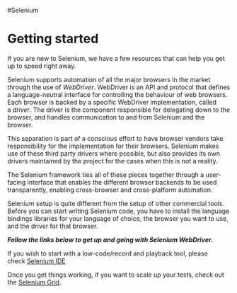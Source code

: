 #Selenium 
# Getting started
If you are new to Selenium, we have a few resources that can help you get up to speed right away.

Selenium supports automation of all the major browsers in the market through the use of _WebDriver_. WebDriver is an API and protocol that defines a language-neutral interface for controlling the behaviour of web browsers. Each browser is backed by a specific WebDriver implementation, called a _driver_. The driver is the component responsible for delegating down to the browser, and handles communication to and from Selenium and the browser.

This separation is part of a conscious effort to have browser vendors take responsibility for the implementation for their browsers. Selenium makes use of these third party drivers where possible, but also provides its own drivers maintained by the project for the cases when this is not a reality.

The Selenium framework ties all of these pieces together through a user-facing interface that enables the different browser backends to be used transparently, enabling cross-browser and cross-platform automation.

Selenium setup is quite different from the setup of other commercial tools. Before you can start writing Selenium code, you have to install the language bindings libraries for your language of choice, the browser you want to use, and the driver for that browser.

_**Follow the links below to get up and going with Selenium WebDriver.**_

If you wish to start with a low-code/record and playback tool, please check [Selenium IDE](https://selenium.dev/selenium-ide)

Once you get things working, if you want to scale up your tests, check out the [Selenium Grid](https://www.selenium.dev/documentation/grid/).
